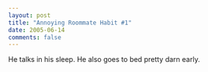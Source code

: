 ```yaml
---
layout: post
title: "Annoying Roommate Habit #1"
date: 2005-06-14
comments: false
---
```

He talks in his sleep. He also goes to bed pretty darn early.
